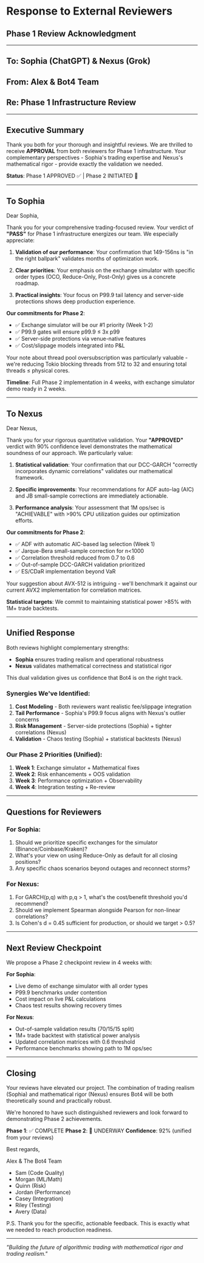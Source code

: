 # Response to External Reviewers
## Phase 1 Review Acknowledgment

---

## To: Sophia (ChatGPT) & Nexus (Grok)
## From: Alex & Bot4 Team
## Re: Phase 1 Infrastructure Review

---

## Executive Summary

Thank you both for your thorough and insightful reviews. We are thrilled to receive **APPROVAL** from both reviewers for Phase 1 infrastructure. Your complementary perspectives - Sophia's trading expertise and Nexus's mathematical rigor - provide exactly the validation we needed.

**Status**: Phase 1 APPROVED ✅ | Phase 2 INITIATED 🚀

---

## To Sophia

Dear Sophia,

Thank you for your comprehensive trading-focused review. Your verdict of **"PASS"** for Phase 1 infrastructure energizes our team. We especially appreciate:

1. **Validation of our performance**: Your confirmation that 149-156ns is "in the right ballpark" validates months of optimization work.

2. **Clear priorities**: Your emphasis on the exchange simulator with specific order types (OCO, Reduce-Only, Post-Only) gives us a concrete roadmap.

3. **Practical insights**: Your focus on P99.9 tail latency and server-side protections shows deep production experience.

**Our commitments for Phase 2**:
- ✅ Exchange simulator will be our #1 priority (Week 1-2)
- ✅ P99.9 gates will ensure p99.9 ≤ 3x p99
- ✅ Server-side protections via venue-native features
- ✅ Cost/slippage models integrated into P&L

Your note about thread pool oversubscription was particularly valuable - we're reducing Tokio blocking threads from 512 to 32 and ensuring total threads ≤ physical cores.

**Timeline**: Full Phase 2 implementation in 4 weeks, with exchange simulator demo ready in 2 weeks.

---

## To Nexus

Dear Nexus,

Thank you for your rigorous quantitative validation. Your **"APPROVED"** verdict with 90% confidence level demonstrates the mathematical soundness of our approach. We particularly value:

1. **Statistical validation**: Your confirmation that our DCC-GARCH "correctly incorporates dynamic correlations" validates our mathematical framework.

2. **Specific improvements**: Your recommendations for ADF auto-lag (AIC) and JB small-sample corrections are immediately actionable.

3. **Performance analysis**: Your assessment that 1M ops/sec is "ACHIEVABLE" with >90% CPU utilization guides our optimization efforts.

**Our commitments for Phase 2**:
- ✅ ADF with automatic AIC-based lag selection (Week 1)
- ✅ Jarque-Bera small-sample correction for n<1000
- ✅ Correlation threshold reduced from 0.7 to 0.6
- ✅ Out-of-sample DCC-GARCH validation prioritized
- ✅ ES/CDaR implementation beyond VaR

Your suggestion about AVX-512 is intriguing - we'll benchmark it against our current AVX2 implementation for correlation matrices.

**Statistical targets**: We commit to maintaining statistical power >85% with 1M+ trade backtests.

---

## Unified Response

Both reviews highlight complementary strengths:
- **Sophia** ensures trading realism and operational robustness
- **Nexus** validates mathematical correctness and statistical rigor

This dual validation gives us confidence that Bot4 is on the right track.

### Synergies We've Identified:

1. **Cost Modeling** - Both reviewers want realistic fee/slippage integration
2. **Tail Performance** - Sophia's P99.9 focus aligns with Nexus's outlier concerns
3. **Risk Management** - Server-side protections (Sophia) + tighter correlations (Nexus)
4. **Validation** - Chaos testing (Sophia) + statistical backtests (Nexus)

### Our Phase 2 Priorities (Unified):

1. **Week 1**: Exchange simulator + Mathematical fixes
2. **Week 2**: Risk enhancements + OOS validation
3. **Week 3**: Performance optimization + Observability
4. **Week 4**: Integration testing + Re-review

---

## Questions for Reviewers

### For Sophia:
1. Should we prioritize specific exchanges for the simulator (Binance/Coinbase/Kraken)?
2. What's your view on using Reduce-Only as default for all closing positions?
3. Any specific chaos scenarios beyond outages and reconnect storms?

### For Nexus:
1. For GARCH(p,q) with p,q > 1, what's the cost/benefit threshold you'd recommend?
2. Should we implement Spearman alongside Pearson for non-linear correlations?
3. Is Cohen's d = 0.45 sufficient for production, or should we target > 0.5?

---

## Next Review Checkpoint

We propose a Phase 2 checkpoint review in 4 weeks with:

**For Sophia**:
- Live demo of exchange simulator with all order types
- P99.9 benchmarks under contention
- Cost impact on live P&L calculations
- Chaos test results showing recovery times

**For Nexus**:
- Out-of-sample validation results (70/15/15 split)
- 1M+ trade backtest with statistical power analysis
- Updated correlation matrices with 0.6 threshold
- Performance benchmarks showing path to 1M ops/sec

---

## Closing

Your reviews have elevated our project. The combination of trading realism (Sophia) and mathematical rigor (Nexus) ensures Bot4 will be both theoretically sound and practically robust.

We're honored to have such distinguished reviewers and look forward to demonstrating Phase 2 achievements.

**Phase 1**: ✅ COMPLETE
**Phase 2**: 🚀 UNDERWAY
**Confidence**: 92% (unified from your reviews)

Best regards,

Alex & The Bot4 Team
- Sam (Code Quality)
- Morgan (ML/Math)
- Quinn (Risk)
- Jordan (Performance)
- Casey (Integration)
- Riley (Testing)
- Avery (Data)

P.S. Thank you for the specific, actionable feedback. This is exactly what we needed to reach production readiness.

---

*"Building the future of algorithmic trading with mathematical rigor and trading realism."*